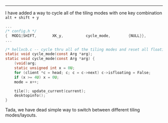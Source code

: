 
---

I have added a way to cycle all of the tiling modes with one key combination `alt + shift + y`

```c
...
/* config.h */
{  MOD1|SHIFT,       XK_y,          cycle_mode,        {NULL}},
...

/* hellxcb.c -- cycle thru all of the tiling modes and reset all floating windows */
static void cycle_mode(const Arg *arg);
static void cycle_mode(const Arg *arg) {
    (void)arg;
    static unsigned int x = 0U;
    for (client *c = head; c; c = c->next) c->isfloating = False;
    if (x >= 4U) x = 0U;
    mode = x++;

    tile(); update_current(current);
    desktopinfo();
}
```

Tada, we have dead simple way to switch between different tiling modes/layouts.